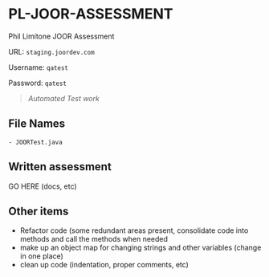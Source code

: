 # PL-JOOR-ASSESSMENT
Phil Limitone JOOR Assessment

URL: ```staging.joordev.com```

Username: ```qatest```

Password: ```qatest```


>_Automated Test work_

## File Names

	- JOORTest.java


## Written assessment
GO HERE (docs, etc)

## Other items
 - Refactor code (some redundant areas present, consolidate code into methods and call the methods when needed
 - make up an object map for changing strings and other variables (change in one place)
 - clean up code (indentation, proper comments, etc)
